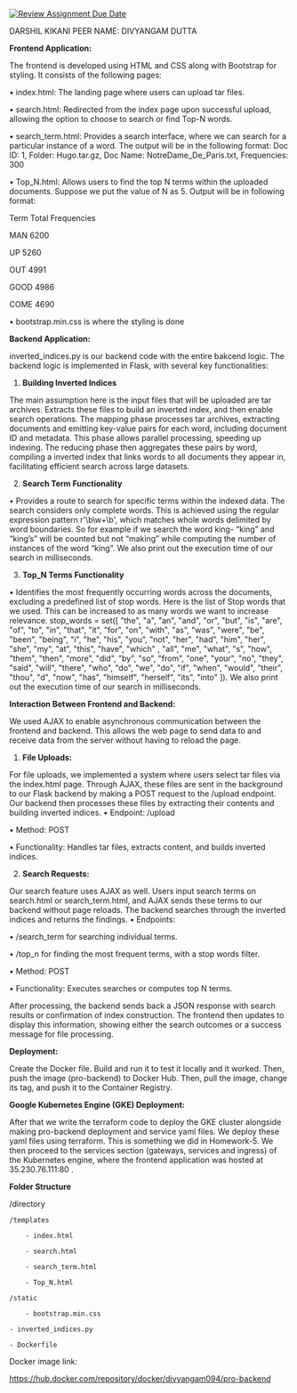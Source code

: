 [![Review Assignment Due Date](https://classroom.github.com/assets/deadline-readme-button-24ddc0f5d75046c5622901739e7c5dd533143b0c8e959d652212380cedb1ea36.svg)](https://classroom.github.com/a/i8Qc23u7)

DARSHIL KIKANI
PEER NAME: DIVYANGAM DUTTA

**Frontend Application:**

The frontend is developed using HTML and CSS along with Bootstrap for styling. It consists of the following pages:

•	index.html: The landing page where users can upload tar files.

•	search.html: Redirected from the index page upon successful upload, allowing the option to choose to search or find Top-N words.

•	search_term.html: Provides a search interface, where we can search for a particular instance of a word. The output will be in the following format: Doc ID: 1, Folder: Hugo.tar.gz, Doc Name: NotreDame_De_Paris.txt, Frequencies: 300

•	Top_N.html: Allows users to find the top N terms within the uploaded documents. Suppose we put the value of N as 5. Output will be in following format: 

Term Total Frequencies

MAN 6200

UP 5260

OUT 4991

GOOD 4986

COME 4690

•	bootstrap.min.css is where the styling is done


**Backend Application:**

inverted_indices.py is our backend code with the entire bakcend logic. The backend logic is implemented in Flask, with several key functionalities:

1) **Building Inverted Indices**

The main assumption here is the input files that will be uploaded are tar archives. Extracts these files to build an inverted index, and then enable search operations. The mapping phase processes tar archives, extracting documents and emitting key-value pairs for each word, including document ID and metadata. This phase allows parallel processing, speeding up indexing. The reducing phase then aggregates these pairs by word, compiling a inverted index that links words to all documents they appear in, facilitating efficient search across large datasets.   

2) **Search Term Functionality**

•	Provides a route to search for specific terms within the indexed data. The search considers only complete words. This is achieved using the regular expression pattern r'\b\w+\b', which matches whole words delimited by word boundaries. So for example if we search the word king- “king” and “king’s” will be counted but not “making” while computing the number of instances of the word “king”. We also print out the execution time of our search in milliseconds.

3) **Top_N Terms Functionality**

•	Identifies the most frequently occurring words across the documents, excluding a predefined list of stop words.  Here is the list of Stop words that we used. This can be increased to as many words we want to increase relevance. stop_words = set([
    "the", "a", "an", "and", "or", "but", "is", "are", "of", "to", "in", "that", "it", 
    "for", "on", "with", "as", "was", "were", "be", "been", "being", "i", "he", "his",
    "you", "not", "her", "had", "him", "her", "she", "my", "at", "this", "have", "which"
    , "all", "me", "what", "s", "how", "them", "then", "more", "did", "by", "so", "from", 
    "one", "your", "no", "they", "said", "will", "there", "who", "do", "we", "do", "if", 
    "when", "would", "their", "thou", "d", "now", "has", "himself", "herself", "its", "into"
]). We also print out the execution time of our search in milliseconds.

**Interaction Between Frontend and Backend:**

We used AJAX to enable asynchronous communication between the frontend and backend. This allows the web page to send data to and receive data from the server without having to reload the page.

1) **File Uploads:**

For file uploads, we implemented a system where users select tar files via the index.html page. Through AJAX, these files are sent in the background to our Flask backend by making a POST request to the /upload endpoint. Our backend then processes these files by extracting their contents and building inverted indices.
•	Endpoint: /upload

•	Method: POST

•	Functionality: Handles tar files, extracts content, and builds inverted indices.

2) **Search Requests:**

Our search feature uses AJAX as well. Users input search terms on search.html or search_term.html, and AJAX sends these terms to our backend without page reloads. The backend searches through the inverted indices and returns the findings.
•	Endpoints:

•	/search_term for searching individual terms.

•	/top_n for finding the most frequent terms, with a stop words filter.

•	Method: POST

•	Functionality: Executes searches or computes top N terms.

After processing, the backend sends back a JSON response with search results or confirmation of index construction. The frontend then updates to display this information, showing either the search outcomes or a success message for file processing.

**Deployment:**

Create the Docker file. Build and run it to test it locally and it worked. Then, push the image (pro-backend) to Docker Hub. Then, pull the image, change its tag, and push it to the Container Registry.

**Google Kubernetes Engine (GKE) Deployment:**

After that we write the terraform code to deploy the GKE cluster alongside making pro-backend deployment and service yaml files. We deploy these yaml files using terraform. This is something we did in Homework-5. We then proceed to the services section (gateways, services and ingress) of the Kubernetes engine, where the frontend application was hosted at 35.230.76.111:80 .

**Folder Structure**

/directory

    /templates
    
        - index.html
        
        - search.html
        
        - search_term.html
        
        - Top_N.html
        
    /static
    
        - bootstrap.min.css
        
    - inverted_indices.py
    
    - Dockerfile
    
 
Docker image link:

https://hub.docker.com/repository/docker/divyangam094/pro-backend
